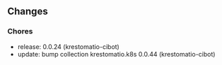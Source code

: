 ## Changes

### Chores

* release: 0.0.24 (krestomatio-cibot)
* update: bump collection krestomatio.k8s 0.0.44 (krestomatio-cibot)
